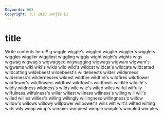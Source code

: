```yaml
---
Keywords: 668
Copyright: (C) 2020 Junjie Li
---
```


# title

Write contents here!!!
g
wiggle 
wiggle's 
wiggled 
wiggler 
wiggler's 
wigglers 
wiggles 
wigglier 
wiggliest 
wiggling
wiggly 
wight 
wight's 
wights 
wigs 
wigwag 
wigwag's 
wigwagged 
wigwagging 
wigwags
wigwam 
wigwam's 
wigwams 
wiki 
wiki's 
wikis 
wild 
wild's 
wildcat 
wildcat's
wildcats 
wildcatted 
wildcatting 
wildebeest 
wildebeest's 
wildebeests 
wilder 
wilderness 
wilderness's 
wildernesses
wildest 
wildfire 
wildfire's 
wildfires 
wildflower 
wildflower's 
wildflowers 
wildfowl 
wildfowl's 
wildfowls
wildlife 
wildlife's 
wildly 
wildness 
wildness's 
wilds 
wile 
wile's 
wiled 
wiles
wilful 
wilfully 
wilfulness 
wilfulness's 
wilier 
wiliest 
wiliness 
wiliness's 
wiling 
will
will's 
willed 
willies 
willies's 
willing 
willingly 
willingness 
willingness's 
willow 
willow's
willows 
willowy 
willpower 
willpower's 
wills 
wilt 
wilt's 
wilted 
wilting 
wilts
wily 
wimp 
wimp's 
wimpier 
wimpiest 
wimple 
wimple's 
wimpled 
wimples 
